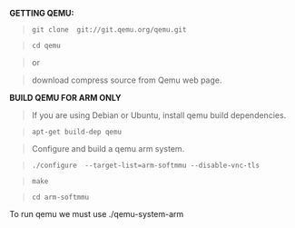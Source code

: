 **GETTING QEMU:**

> `git clone  git://git.qemu.org/qemu.git`

> `cd qemu`

> or

> download compress source from Qemu web page.

**BUILD QEMU FOR ARM ONLY**

> If you are using Debian or Ubuntu, install qemu build dependencies.

> `apt-get build-dep qemu`


> Configure and build a qemu arm system.


> `./configure  --target-list=arm-softmmu --disable-vnc-tls`

> ` make `

> ` cd arm-softmmu `

To run qemu we must use ./qemu-system-arm
